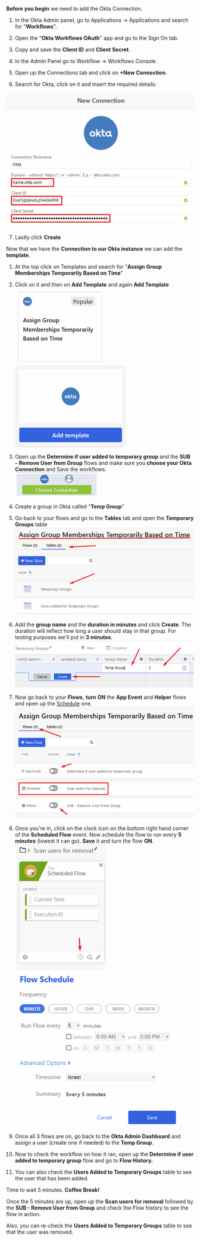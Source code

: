 **Before you begin** we need to add the Okta Connection.

1.  In the Okta Admin panel, go to Applications -\> Applications and
   search for "**Workflows**".

2.  Open the "**Okta Workflows OAuth**" app and go to the Sign On tab.

3.  Copy and save the **Client ID** and **Client Secret**.

4.  In the Admin Panel go to Workflow -\> Workflows Console.

5.  Open up the Connections tab and click on **+New Connection**.

6.  Search for Okta, click on it and insert the required details:

![alt_text](images/Workflows_2/image7-25.png "image_tooltip")

7.  Lastly click **Create**

Now that we have the **Connection to our Okta instance** we can add
the **template**.

1.  At the top click on Templates and search for "**Assign Group
    Memberships Temporarily Based on Time**"

2.  Click on it and then on **Add Template** and again **Add Template**\
![alt_text](images/Workflows_2/image2-27.png "image_tooltip") ![alt_text](images/Workflows_2/image8-28.png "image_tooltip")

3.  Open up the **Determine if user added to temporary group** and the
    **SUB - Remove User from Group** flows and make sure you **choose
    your Okta Connection** and Save the workflows.\
   ![alt_text](images/Workflows_2/image3-30.png "image_tooltip")

4.  Create a group in Okta called "**Temp Group**"

5.  Go back to your flows and go to the **Tables** tab and open the
    **Temporary Groups** table\
   ![alt_text](images/Workflows_2/image5-31.png "image_tooltip")

6.  Add the **group name** and the **duration in minutes** and click
    **Create**. The duration will reflect how long a user should stay
    in that group. For testing purposes we'll put in **3
    minutes**.
  ![alt_text](images/Workflows_2/image9-33.png "image_tooltip")

7.  Now go back to your **Flows**, **turn ON** the **App
   Event** and **Helper** flows and open up the
    <ins>Schedule</ins> one.\
   ![alt_text](images/Workflows_2/image6-35.png "image_tooltip")

8.  Once you\'re in, click on the clock icon on the bottom right hand
    corner of the **Scheduled Flow** event. Now schedule the flow to
    run every **5 minutes** (lowest it can go). **Save** it and turn
    the flow **ON**.\
   ![alt_text](images/Workflows_2/image1-37.png "image_tooltip")    ![alt_text](images/Workflows_2/image4-39.png "image_tooltip")

9.  Once all 3 flows are on, go back to the **Okta Admin Dashboard** and
    assign a user (create one if needed) to the **Temp Group**.

10. Now to check the workflow on how it ran, open up the **Determine if
    user added to temporary group** flow and go to **Flow History.**

11. You can also check the **Users Added to Temporary Groups** table to
    see the user that has been added.

Time to wait 5 minutes. **Coffee Break!**

Once the 5 minutes are up, open up the **Scan users for removal**
followed by the **SUB - Remove User from Group** and check the Flow
history to see the flow in action.

Also, you can re-check the **Users Added to Temporary Groups** table to
see that the user was removed.

